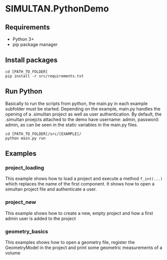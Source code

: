 # SIMULTAN.PythonDemo

## Requirements

- Python 3+
- pip package manager

## Install packages

```
cd [PATH_TO_FOLDER]
pip install -r src/requirements.txt
```

## Run Python

Basically to run the scripts from python, the main.py in each example subfolder must be started.
Depending on the example, main.py handles the opening of a .simultan project as well as user authentication.
By default, the .simultan proejcts attached to the demo have
username: admin,
password: admin, as can be seen
in the static variables in the main.py files.

```
cd [PATH_TO_FOLDER]/src/[EXAMPLE]/
python main.py run

```

## Examples

### project_loading

This example shows how to load a project and execute a method `f_int(...)` which replaces the name of the first component. It shows how to open a simultan project file and authenticate a user.

### project_new

This example shows how to create a new, empty project and how a first admin user is added to the project

### geometry_basics

This examples shows how to open a geometry file, register the GeometryModel in the project and print some geometric measurements of a volume
